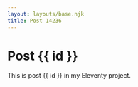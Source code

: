 ```yaml
---
layout: layouts/base.njk
title: Post 14236
---
```


# Post {{ id }}

This is post {{ id }} in my Eleventy project.
